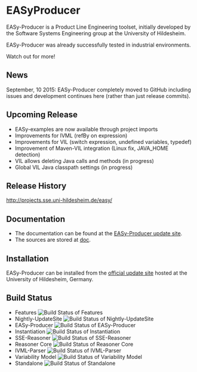 EASyProducer
============

EASy-Producer is a Product Line Engineering toolset, initially developed by the Software Systems Engineering group at the University of Hildesheim.

EASy-Producer was already successfully tested in industrial environments.

Watch out for more!

News
----
September, 10 2015: EASy-Producer completely moved to GitHub including issues and development continues here (rather than just release commits).

Upcoming Release
----------------

- EASy-examples are now available through project imports
- Improvements for IVML (refBy on expression)
- Improvements for VIL (switch expression, undefined variables, typedef)
- Improvement of Maven-VIL integration (Linux fix, JAVA_HOME detection)
- VIL allows deleting Java calls and methods (in progress)
- Global VIL Java classpath settings (in progress)

Release History
---------------
http://projects.sse.uni-hildesheim.de/easy/

Documentation
-------------
- The documentation can be found at the [EASy-Producer update site](http://projects.sse.uni-hildesheim.de/easy/ "EASy-Producer update site").
- The sources are stored at [doc](/doc/ "doc").

Installation
-------------
EASy-Producer can be installed from the [official update site](http://projects.sse.uni-hildesheim.de/easy/ "EASy-Producer update site") hosted at the University of Hildesheim, Germany.

Build Status
------------------
- Features ![Build Status of Features](http://jenkins.sse.uni-hildesheim.de/buildStatus/icon?job=EASy-Features)
- Nightly-UpdateSite ![Build Status of Nightly-UpdateSite](http://jenkins.sse.uni-hildesheim.de/buildStatus/icon?job=EASy-Nightly-UpdateSite)
- EASy-Producer ![Build Status of EASy-Producer](http://jenkins.sse.uni-hildesheim.de/buildStatus/icon?job=EASy-Producer)
- Instantiation ![Build Status of Instantiation](http://jenkins.sse.uni-hildesheim.de/buildStatus/icon?job=Instantiation)
- SSE-Reasoner ![Build Status of SSE-Reasoner](http://jenkins.sse.uni-hildesheim.de/buildStatus/icon?job=SSEreasoner)
- Reasoner Core ![Build Status of Reasoner Core](http://jenkins.sse.uni-hildesheim.de/buildStatus/icon?job=ReasonerCore)
- IVML-Parser ![Build Status of IVML-Parser](http://jenkins.sse.uni-hildesheim.de/buildStatus/icon?job=IVML)
- Variability Model ![Build Status of Variability Model](http://jenkins.sse.uni-hildesheim.de/buildStatus/icon?job=VarModel)
- Standalone ![Build Status of Standalone](http://jenkins.sse.uni-hildesheim.de/buildStatus/icon?job=Standalone)
